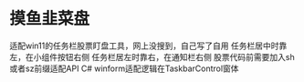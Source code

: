# 摸鱼韭菜盘

适配win11的任务栏股票盯盘工具，网上没搜到，自己写了自用 
任务栏居中时靠左，在小组件按钮右侧 
任务栏居左时靠右，在通知栏右侧 
股票代码前需要加入sh或者sz前缀适配API 
C# winform适配逻辑在TaskbarControl窗体 

